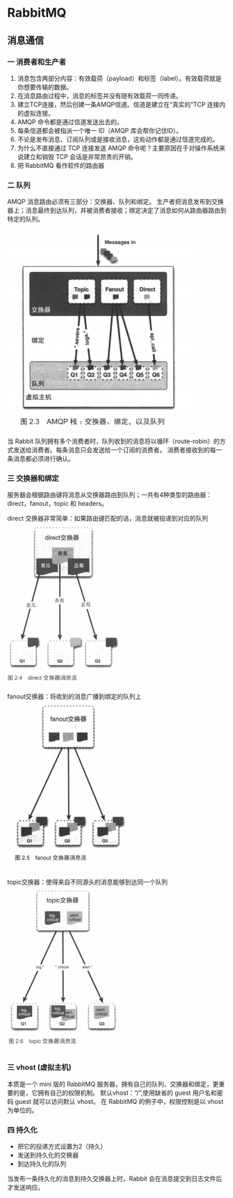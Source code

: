 # RabbitMQ

## 消息通信
### 一 消费者和生产者

1. 消息包含两部分内容：有效载荷（payload）和标签（label）。有效载荷就是你想要传输的数据。
2. 在消息路由过程中，消息的标签并没有随有效载荷一同传递。
3. 建立TCP连接，然后创建一条AMQP信道。信道是建立在“真实的”TCP 连接内的虚拟连接。
4. AMQP 命令都是通过信道发送出去的。
5. 每条信道都会被指派一个唯一 ID（AMQP 库会帮你记住ID）。
6. 不论是发布消息、订阅队列或是接收消息，这些动作都是通过信道完成的。
7. 为什么不直接通过 TCP 连接发送 AMQP 命令呢？主要原因在于对操作系统来说建立和销毁 TCP 会话是非常昂贵的开销。
8. 把 RabbitMQ 看作软件的路由器

### 二 队列

AMQP 消息路由必须有三部分：交换器、队列和绑定。
生产者把消息发布到交换器上；消息最终到达队列，并被消费者接收；绑定决定了消息如何从路由器路由到特定的队列。
![amqp](../images/Snipaste_2020-12-27_17-31-11.png)

当 Rabbit 队列拥有多个消费者时，队列收到的消息将以循环（route-robin）的方式发送给消费者。每条消息只会发送给一个订阅的消费者。
消费者接收到的每一条消息都必须进行确认。

### 三 交换器和绑定

服务器会根据路由键将消息从交换器路由到队列；一共有4种类型的路由器：direct，fanout，topic 和 headers。

direct 交换器非常简单：如果路由键匹配的话，消息就被投递到对应的队列
![direct](../images/Snipaste_2020-12-28_22-34-03.png)

fanout交换器：将收到的消息广播到绑定的队列上
![fanout](../images/Snipaste_2020-12-28_22-41-17.png)

topic交换器：使得来自不同源头的消息能够到达同一个队列
![topic](../images/Snipaste_2020-12-28_22-45-14.png)

### 三 vhost (虚拟主机)

本质是一个 mini 版的 RabbitMQ 服务器，拥有自己的队列、交换器和绑定，更重要的是，它拥有自己的权限机制。
默认vhost：“/”,使用缺省的 guest 用户名和密码 guest 就可以访问默认 vhost。
在 RabbitMQ 的例子中，权限控制是以 vhost 为单位的。

### 四 持久化
- 把它的投递方式设置为2（持久）
- 发送到持久化的交换器
- 到达持久化的队列

当发布一条持久化的消息到持久交换器上时，Rabbit 会在消息提交到日志文件后才发送响应。


